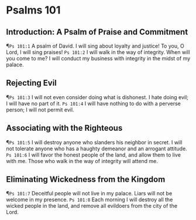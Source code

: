 # Psalms 101

## Introduction: A Psalm of Praise and Commitment
¶`Ps 101:1` A psalm of David. I will sing about loyalty and justice! To you, O Lord, I will sing praises!
`Ps 101:2` I will walk in the way of integrity. When will you come to me? I will conduct my business with integrity in the midst of my palace.

## Rejecting Evil
¶`Ps 101:3` I will not even consider doing what is dishonest. I hate doing evil; I will have no part of it.
`Ps 101:4` I will have nothing to do with a perverse person; I will not permit evil.

## Associating with the Righteous
¶`Ps 101:5` I will destroy anyone who slanders his neighbor in secret. I will not tolerate anyone who has a haughty demeanor and an arrogant attitude.
`Ps 101:6` I will favor the honest people of the land, and allow them to live with me. Those who walk in the way of integrity will attend me.

## Eliminating Wickedness from the Kingdom
¶`Ps 101:7` Deceitful people will not live in my palace. Liars will not be welcome in my presence.
`Ps 101:8` Each morning I will destroy all the wicked people in the land, and remove all evildoers from the city of the Lord.
